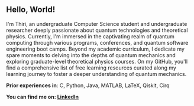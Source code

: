 ## Hello, World!

I'm Thiri, an undergraduate Computer Science student and undergraduate researcher deeply passionate about quantum technologies and theoretical physics. Currently, I'm immersed in the captivating realm of quantum computing through various programs, conferences, and quantum software engineering boot camps. Beyond my academic curriculum, I dedicate my spare moments to delving into the depths of quantum mechanics and exploring graduate-level theoretical physics courses. On my GitHub, you'll find a comprehensive list of free learning resources curated along my learning journey to foster a deeper understanding of quantum mechanics.

**Prior experiences in**: C, Python, Java, MATLAB, LaTeX, Qiskit, Cirq

**You can find me on: [LinkedIn](https://www.linkedin.com/in/thiriyaminhsu/)**

